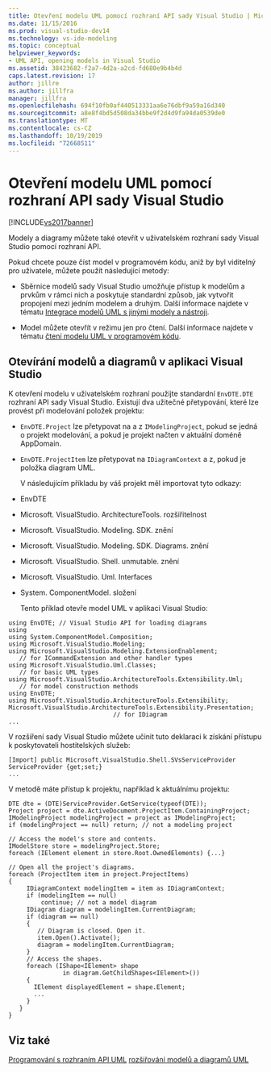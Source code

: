 ```yaml
---
title: Otevření modelu UML pomocí rozhraní API sady Visual Studio | Microsoft Docs
ms.date: 11/15/2016
ms.prod: visual-studio-dev14
ms.technology: vs-ide-modeling
ms.topic: conceptual
helpviewer_keywords:
- UML API, opening models in Visual Studio
ms.assetid: 38423682-f2a7-4d2a-a2cd-fd680e9b4b4d
caps.latest.revision: 17
author: jillre
ms.author: jillfra
manager: jillfra
ms.openlocfilehash: 694f10fb0af440513331aa6e76dbf9a59a16d340
ms.sourcegitcommit: a8e8f4bd5d508da34bbe9f2d4d9fa94da0539de0
ms.translationtype: MT
ms.contentlocale: cs-CZ
ms.lasthandoff: 10/19/2019
ms.locfileid: "72668511"
---
```

# <a name="open-a-uml-model-by-using-the-visual-studio-api"></a>Otevření modelu UML pomocí rozhraní API sady Visual Studio
[!INCLUDE[vs2017banner](../includes/vs2017banner.md)]

Modely a diagramy můžete také otevřít v uživatelském rozhraní sady Visual Studio pomocí rozhraní API.

 Pokud chcete pouze číst model v programovém kódu, aniž by byl viditelný pro uživatele, můžete použít následující metody:

- Sběrnice modelů sady Visual Studio umožňuje přístup k modelům a prvkům v rámci nich a poskytuje standardní způsob, jak vytvořit propojení mezi jedním modelem a druhým. Další informace najdete v tématu [Integrace modelů UML s jinými modely a nástroji](../modeling/integrate-uml-models-with-other-models-and-tools.md).

- Model můžete otevřít v režimu jen pro čtení. Další informace najdete v tématu [čtení modelu UML v programovém kódu](../modeling/read-a-uml-model-in-program-code.md).

## <a name="Showing"></a>Otevírání modelů a diagramů v aplikaci Visual Studio
 K otevření modelu v uživatelském rozhraní použijte standardní `EnvDTE.DTE` rozhraní API sady Visual Studio. Existují dva užitečné přetypování, které lze provést při modelování položek projektu:

- `EnvDTE.Project` lze přetypovat na a z `IModelingProject`, pokud se jedná o projekt modelování, a pokud je projekt načten v aktuální doméně AppDomain.

- `EnvDTE.ProjectItem` lze přetypovat na `IDiagramContext` a z, pokud je položka diagram UML.

  V následujícím příkladu by váš projekt měl importovat tyto odkazy:

- EnvDTE

- Microsoft. VisualStudio. ArchitectureTools. rozšiřitelnost

- Microsoft. VisualStudio. Modeling. SDK. znění

- Microsoft. VisualStudio. Modeling. SDK. Diagrams. znění

- Microsoft. VisualStudio. Shell. unmutable. znění

- Microsoft. VisualStudio. Uml. Interfaces

- System. ComponentModel. složení

  Tento příklad otevře model UML v aplikaci Visual Studio:

```
using EnvDTE; // Visual Studio API for loading diagrams
using
using System.ComponentModel.Composition;
using Microsoft.VisualStudio.Modeling;
using Microsoft.VisualStudio.Modeling.ExtensionEnablement;
   // for ICommandExtension and other handler types
using Microsoft.VisualStudio.Uml.Classes;
   // for basic UML types
using Microsoft.VisualStudio.ArchitectureTools.Extensibility.Uml;
   // for model construction methods
using EnvDTE;
using Microsoft.VisualStudio.ArchitectureTools.Extensibility;
Microsoft.VisualStudio.ArchitectureTools.Extensibility.Presentation;
                             // for IDiagram
...
```

 V rozšíření sady Visual Studio můžete učinit tuto deklaraci k získání přístupu k poskytovateli hostitelských služeb:

```
[Import] public Microsoft.VisualStudio.Shell.SVsServiceProvider ServiceProvider {get;set;}
...
```

 V metodě máte přístup k projektu, například k aktuálnímu projektu:

```
DTE dte = (DTE)ServiceProvider.GetService(typeof(DTE));
Project project = dte.ActiveDocument.ProjectItem.ContainingProject;
IModelingProject modelingProject = project as IModelingProject;
if (modelingProject == null) return; // not a modeling project

// Access the model's store and contents.
IModelStore store = modelingProject.Store;
foreach (IElement element in store.Root.OwnedElements) {...}

// Open all the project's diagrams.
foreach (ProjectItem item in project.ProjectItems)
{
     IDiagramContext modelingItem = item as IDiagramContext;
     if (modelingItem == null)
         continue; // not a model diagram
     IDiagram diagram = modelingItem.CurrentDiagram;
     if (diagram == null)
     {
        // Diagram is closed. Open it.
        item.Open().Activate();
        diagram = modelingItem.CurrentDiagram;
     }
     // Access the shapes.
     foreach (IShape<IElement> shape
               in diagram.GetChildShapes<IElement>())
     {
       IElement displayedElement = shape.Element;
       ...
     }
   }
}
```

## <a name="see-also"></a>Viz také
 [Programování s rozhraním API UML](../modeling/programming-with-the-uml-api.md) [rozšiřování modelů a diagramů UML](../modeling/extend-uml-models-and-diagrams.md)

